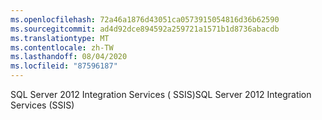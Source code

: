 ```yaml
---
ms.openlocfilehash: 72a46a1876d43051ca0573915054816d36b62590
ms.sourcegitcommit: ad4d92dce894592a259721a1571b1d8736abacdb
ms.translationtype: MT
ms.contentlocale: zh-TW
ms.lasthandoff: 08/04/2020
ms.locfileid: "87596187"
---
```

<span data-ttu-id="b03db-101">SQL Server 2012 Integration Services \( SSIS\)</span><span class="sxs-lookup"><span data-stu-id="b03db-101">SQL Server 2012 Integration Services \(SSIS\)</span></span>
